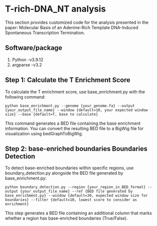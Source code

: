 # T-rich-DNA_NT analysis
This section provides customized code for the analysis presented in the paper: Molecular Basis of an Adenine-Rich Template DNA-Induced Spontaneous Transcription Termination.

## Software/package
1. Python -v3.9.12 
2. argparse -v3.2

## Step 1: Calculate the T Enrichment Score
To calculate the T enrichment score, use base_enrichment.py with the following command:
```
python base_enrichment.py --genome {your_genome.fa} --output {your_output_file_name} --window {default=10, your expected window size} --base {default=T, base to calculate}
```
This command generates a BED file containing the base enrichment information. You can convert the resulting BED file to a BigWig file for visualization using bedGraphToBigWig.

## Step 2: base-enriched boundaries Boundaries Detection
To detect base-enriched boundaries within specific regions, use boundary_detection.py alongside the BED file generated by base_enrichment.py:
```
python boundary_detection.py --region {your_region_in_BED_format} --output {your_output_file_name} --ref {BED file generated by base_enrichment.py} --window {default=30, expected window size for boundaries} --filter {default=10, lowest score to consider as enrichment}
```
This step generates a BED file containing an additional column that marks whether a region has base-enriched boundaries (True/False).
